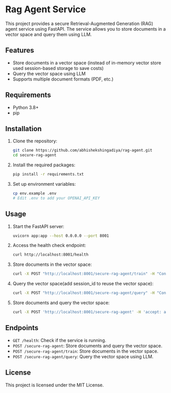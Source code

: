 # Rag Agent Service

This project provides a secure Retrieval-Augmented Generation (RAG) agent service using FastAPI. The service allows you to store documents in a vector space and query them using LLM.

## Features

- Store documents in a vector space (instead of in-memory vector store used session-based storage to save costs)
- Query the vector space using LLM
- Supports multiple document formats (PDF, etc.)

## Requirements

- Python 3.8+
- pip

## Installation

1. Clone the repository:
    ```sh
    git clone https://github.com/abhishekshingadiya/rag-agent.git
    cd secure-rag-agent
    ```

2. Install the required packages:
    ```sh
    pip install -r requirements.txt
    ```

3. Set up environment variables:
    ```sh
    cp env.example .env
    # Edit .env to add your OPENAI_API_KEY
    ```

## Usage

1. Start the FastAPI server:
    ```sh
    uvicorn app:app --host 0.0.0.0 --port 8001
    ```

2. Access the health check endpoint:
    ```sh
    curl http://localhost:8001/health
    ```

3. Store documents in the vector space:
    ```sh
    curl -X POST "http://localhost:8001/secure-rag-agent/train" -H "Content-Type: application/json" -d '{"document_paths":["./data/handbook.pdf"]}'
    ```

4. Query the vector space(add session_id to reuse the vector space):
    ```sh
    curl -X POST "http://localhost:8001/secure-rag-agent/query" -H "Content-Type: application/json" -d '{"questions": ["What is the name of the company?", "Who is PM of India?", "Who is the CEO of the company?", "What is their vacation policy?", "What is the termination policy?"], "session_id": "your_session_id"}'
    ```

5. Store documents and query the vector space:
    ```sh
    curl -X POST 'http://localhost:8001/secure-rag-agent' -H 'accept: application/json' -H 'Content-Type: application/json' -d '{"document_paths":["./data/handbook.pdf"], "questions":["What is the name of the company?", "Who is PM of India?", "Who is the CEO of the company?", "What is their vacation policy?", "What is the termination policy?"]}'
    ```

## Endpoints

- `GET /health`: Check if the service is running.
- `POST /secure-rag-agent`: Store documents and query the vector space.
- `POST /secure-rag-agent/train`: Store documents in the vector space.
- `POST /secure-rag-agent/query`: Query the vector space using LLM.

## License

This project is licensed under the MIT License.